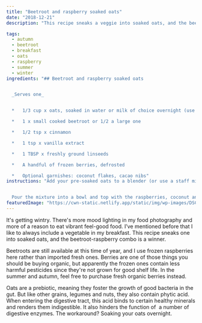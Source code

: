 ```yaml
---
title: "Beetroot and raspberry soaked oats"
date: "2018-12-21"
description: "This recipe sneaks a veggie into soaked oats, and the beetroot-raspberry combo is a winner."

tags: 
  - autumn
  - beetroot
  - breakfast
  - oats
  - raspberry
  - summer
  - winter
ingredients: "## Beetroot and raspberry soaked oats


  _Serves one_


  *   1/3 cup x oats, soaked in water or milk of choice overnight (use just enough liquid to cover the oats in a bowl)

  *   1 x small cooked beetroot or 1/2 a large one

  *   1/2 tsp x cinnamon

  *   1 tsp x vanilla extract

  *   1 TBSP x freshly ground linseeds

  *   A handful of frozen berries, defrosted

  *   Optional garnishes: coconut flakes, cacao nibs"
instructions: "Add your pre-soaked oats to a blender (or use a staff mixer) with the beetroot, cinnamon, vanilla and ground linseeds. Blend until smooth.


  Pour the mixture into a bowl and top with the raspberries, coconut and cacao nibs before serving."
featuredImage: "https://cwn-static.netlify.app/static/img/wp-images/DSC_0257-3.jpg"
---
```


It's getting wintry. There's more mood lighting in my food photography and more of a reason to eat vibrant feel-good food. I’ve mentioned before that I like to always include a vegetable in my breakfast. This recipe sneaks one into soaked oats, and the beetroot-raspberry combo is a winner.

Beetroots are still available at this time of year, and I use frozen raspberries here rather than imported fresh ones. Berries are one of those things you should be buying organic, but apparently the frozen ones contain less harmful pesticides since they're not grown for good shelf life. In the summer and autumn, feel free to purchase fresh organic berries instead.

Oats are a prebiotic, meaning they foster the growth of good bacteria in the gut. But like other grains, legumes and nuts, they also contain phytic acid. When entering the digestive tract, this acid binds to certain healthy minerals and renders them indigestible. It also hinders the function of  a number of digestive enzymes. The workaround? Soaking your oats overnight.
